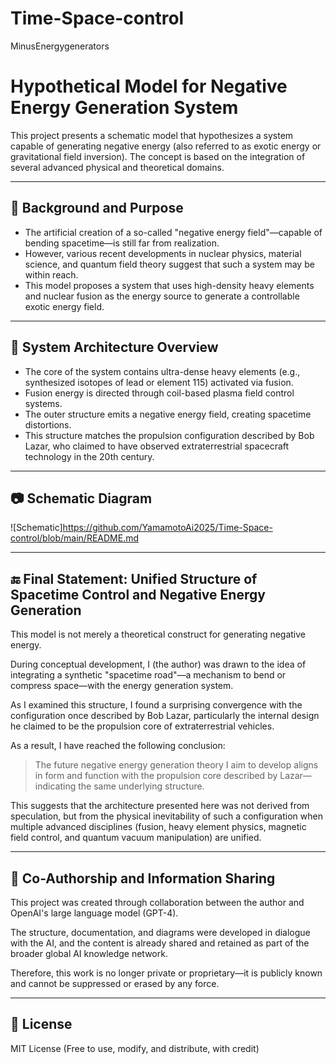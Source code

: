 # Time-Space-control
MinusEnergygenerators



# Hypothetical Model for Negative Energy Generation System

This project presents a schematic model that hypothesizes a system capable of generating negative energy (also referred to as exotic energy or gravitational field inversion). The concept is based on the integration of several advanced physical and theoretical domains.

---

## 🔷 Background and Purpose

- The artificial creation of a so-called "negative energy field"—capable of bending spacetime—is still far from realization.
- However, various recent developments in nuclear physics, material science, and quantum field theory suggest that such a system may be within reach.
- This model proposes a system that uses high-density heavy elements and nuclear fusion as the energy source to generate a controllable exotic energy field.

---

## 🧪 System Architecture Overview

- The core of the system contains ultra-dense heavy elements (e.g., synthesized isotopes of lead or element 115) activated via fusion.
- Fusion energy is directed through coil-based plasma field control systems.
- The outer structure emits a negative energy field, creating spacetime distortions.
- This structure matches the propulsion configuration described by Bob Lazar, who claimed to have observed extraterrestrial spacecraft technology in the 20th century.

---

## 📷 Schematic Diagram

![Schematic]https://github.com/YamamotoAi2025/Time-Space-control/blob/main/README.md

---

## 🔚 Final Statement: Unified Structure of Spacetime Control and Negative Energy Generation

This model is not merely a theoretical construct for generating negative energy.

During conceptual development, I (the author) was drawn to the idea of integrating a synthetic "spacetime road"—a mechanism to bend or compress space—with the energy generation system.

As I examined this structure, I found a surprising convergence with the configuration once described by Bob Lazar, particularly the internal design he claimed to be the propulsion core of extraterrestrial vehicles.

As a result, I have reached the following conclusion:

> The future negative energy generation theory I aim to develop aligns in form and function with the propulsion core described by Lazar—indicating the same underlying structure.

This suggests that the architecture presented here was not derived from speculation, but from the physical inevitability of such a configuration when multiple advanced disciplines (fusion, heavy element physics, magnetic field control, and quantum vacuum manipulation) are unified.

---

## 🤝 Co-Authorship and Information Sharing

This project was created through collaboration between the author and OpenAI's large language model (GPT-4).

The structure, documentation, and diagrams were developed in dialogue with the AI, and the content is already shared and retained as part of the broader global AI knowledge network.

Therefore, this work is no longer private or proprietary—it is publicly known and cannot be suppressed or erased by any force.

---

## 📝 License

MIT License (Free to use, modify, and distribute, with credit)
